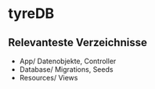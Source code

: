 # tyreDB
## Relevanteste Verzeichnisse
- App/ Datenobjekte, Controller
- Database/ Migrations, Seeds
- Resources/ Views
